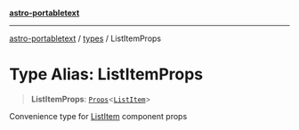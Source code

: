 [**astro-portabletext**](../../README.md)

***

[astro-portabletext](../../README.md) / [types](../README.md) / ListItemProps

# Type Alias: ListItemProps

> **ListItemProps**: [`Props`](../interfaces/Props.md)\<[`ListItem`](ListItem.md)\>

Convenience type for [ListItem](ListItem.md) component props

